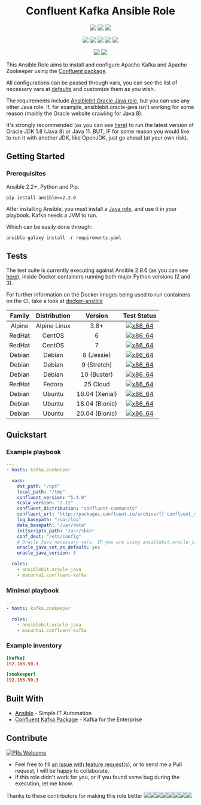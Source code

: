 <h1 align="center">Confluent Kafka Ansible Role</h1>

<p align="center">
    <a href="https://circleci.com/gh/macunha1/confluent-kafka-role" alt="CircleCI build">
        <img src="https://img.shields.io/circleci/build/github/macunha1/confluent-kafka-role" /></a>
    <a href="https://galaxy.ansible.com/macunha1/confluent-kafka" alt="Ansible Quality Score">
        <img src="https://img.shields.io/ansible/quality/24090" /></a>
    <a href="https://galaxy.ansible.com/macunha1/confluent-kafka" alt="Role Downloads">
        <img src="https://img.shields.io/ansible/role/d/24090" /></a>
</p>

<p align="center">
    <img src="http://img.shields.io/badge/platform-centos-00ff7f.svg?style=flat" />
    <img src="http://img.shields.io/badge/platform-debian-a80030.svg?style=flat" />
    <img src="http://img.shields.io/badge/platform-fedora-4592fb.svg?style=flat" />
    <img src="http://img.shields.io/badge/platform-redhat-cc0000.svg?style=flat" />
    <img src="http://img.shields.io/badge/platform-ubuntu-dd4814.svg?style=flat" />
</p>

<p align="center">
    <a href="https://github.com/macunha1/confluent-kafka-role/pulls" alt="GitHub pull requests">
        <img src="https://img.shields.io/github/issues-pr-raw/macunha1/confluent-kafka-role"></a>
    <a href="https://github.com/macunha1/confluent-kafka-role/issues" alt="GitHub issues">
        <img src="https://img.shields.io/github/issues-raw/macunha1/confluent-kafka-role"></a>
</p>

This Ansible Role aims to install and configure Apache Kafka and Apache Zookeeper using the [Confluent package](https://www.confluent.io).

All configurations can be passed through vars, you can see the list of necessary
vars at [defaults](defaults/main.yaml) and customize them as you wish.

The requirements include [Ansiblebit Oracle Java role](https://github.com/ansiblebit/oracle-java),
but you can use any other Java role. If, for example, ansiblebit.oracle-java
isn't working for some reason (mainly the Oracle website crawling for Java 8).

It's strongly recommended (as you can see [here](https://docs.confluent.io/current/kafka/deployment.html#jvm)) to run the latest version of Oracle JDK 1.8 (Java 8) or Java 11.
BUT, IF for some reason you would like to run it with another JDK, like OpenJDK, just go ahead (at your own risk).

## Getting Started

### Prerequisites

Ansible 2.2+, Python and Pip.

```shell
pip install ansible>=2.2.0
```

After installing Ansible, you must install a [Java role](https://galaxy.ansible.com/list#/roles?page=1&page_size=10&autocomplete=java&order=-stargazers_count,name),
and use it in your playbook. Kafka needs a JVM to run.

Which can be easily done through:

```shell
ansible-galaxy install -r requirements.yaml
```

## Tests

The test suite is currently executing against Ansible 2.9.6 (as you can see [here](.circleci/config.yaml#L8)),
inside Docker containers running both major Python versions (2 and 3).

For further information on the Docker images being used to run containers on the CI, take a look at [docker-ansible](https://github.com/macunha1/docker-ansible/)

<div align="center">

| Family | Distribution |    Version     |                                   Test Status                                   |
| :----: | :----------: | :------------: | :-----------------------------------------------------------------------------: |
| Alpine | Alpine Linux |      3.8+      | [![x86_64](http://img.shields.io/badge/x86_64-passed-006400.svg?style=flat)](#) |
| RedHat |    CentOS    |       6        | [![x86_64](http://img.shields.io/badge/x86_64-passed-006400.svg?style=flat)](#) |
| RedHat |    CentOS    |       7        | [![x86_64](http://img.shields.io/badge/x86_64-passed-006400.svg?style=flat)](#) |
| Debian |    Debian    |   8 (Jessie)   | [![x86_64](http://img.shields.io/badge/x86_64-passed-006400.svg?style=flat)](#) |
| Debian |    Debian    |  9 (Stretch)   | [![x86_64](http://img.shields.io/badge/x86_64-passed-006400.svg?style=flat)](#) |
| Debian |    Debian    |  10 (Buster)   | [![x86_64](http://img.shields.io/badge/x86_64-passed-006400.svg?style=flat)](#) |
| RedHat |    Fedora    |    25 Cloud    | [![x86_64](http://img.shields.io/badge/x86_64-passed-006400.svg?style=flat)](#) |
| Debian |    Ubuntu    | 16.04 (Xenial) | [![x86_64](http://img.shields.io/badge/x86_64-passed-006400.svg?style=flat)](#) |
| Debian |    Ubuntu    | 18.04 (Bionic) | [![x86_64](http://img.shields.io/badge/x86_64-passed-006400.svg?style=flat)](#) |
| Debian |    Ubuntu    | 20.04 (Bionic) | [![x86_64](http://img.shields.io/badge/x86_64-passed-006400.svg?style=flat)](#) |

</div>

## Quickstart

### Example playbook

```yaml
---
- hosts: kafka,zookeeper

  vars:
    dst_path: "/opt"
    local_path: "/tmp"
    confluent_version: "5.4.0"
    scala_version: "2.12"
    confluent_distribution: "confluent-community"
    confluent_url: "http://packages.confluent.io/archive/{{ confluent_version[:3] }}/{{ confluent_distribution }}-{{ confluent_version }}-{{ scala_version }}.tar.gz"
    log_basepath: "/var/log"
    data_basepath: "/var/data"
    initscripts_path: "/usr/sbin"
    conf_dest: "/etc/config"
    # Oracle Java necessary vars. IF you are using ansiblebit.oracle-java
    oracle_java_set_as_default: yes
    oracle_java_version: 8

  roles:
    - ansiblebit.oracle-java
    - macunha1.confluent-kafka
```

### Minimal playbook

```yaml
---
- hosts: kafka,zookeeper

  roles:
    - ansiblebit.oracle-java
    - macunha1.confluent-kafka
```

### Example inventory

```toml
[kafka]
192.168.50.3

[zookeeper]
192.168.50.3
```

## Built With

- [Ansible](https://www.ansible.com/) - Simple IT Automation
- [Confluent Kafka Package](https://www.confluent.io/) - Kafka for the Enterprise

## Contribute

[![PRs Welcome](https://img.shields.io/badge/PRs-welcome-brightgreen.svg?style=flat-square)](http://makeapullrequest.com)

- Feel free to fill [an issue with feature request(s)](https://github.com/macunha1/confluent-kafka-role/issues), or to send me a Pull request, I will be happy to collaborate.
- If this role didn't work for you, or if you found some bug during the execution, let me know.

Thanks to these contributors for making this role better
[![](https://sourcerer.io/fame/macunha1/macunha1/confluent-kafka-role/images/0)](https://sourcerer.io/fame/macunha1/macunha1/confluent-kafka-role/links/0)[![](https://sourcerer.io/fame/macunha1/macunha1/confluent-kafka-role/images/1)](https://sourcerer.io/fame/macunha1/macunha1/confluent-kafka-role/links/1)[![](https://sourcerer.io/fame/macunha1/macunha1/confluent-kafka-role/images/2)](https://sourcerer.io/fame/macunha1/macunha1/confluent-kafka-role/links/2)[![](https://sourcerer.io/fame/macunha1/macunha1/confluent-kafka-role/images/3)](https://sourcerer.io/fame/macunha1/macunha1/confluent-kafka-role/links/3)[![](https://sourcerer.io/fame/macunha1/macunha1/confluent-kafka-role/images/4)](https://sourcerer.io/fame/macunha1/macunha1/confluent-kafka-role/links/4)[![](https://sourcerer.io/fame/macunha1/macunha1/confluent-kafka-role/images/5)](https://sourcerer.io/fame/macunha1/macunha1/confluent-kafka-role/links/5)[![](https://sourcerer.io/fame/macunha1/macunha1/confluent-kafka-role/images/6)](https://sourcerer.io/fame/macunha1/macunha1/confluent-kafka-role/links/6)[![](https://sourcerer.io/fame/macunha1/macunha1/confluent-kafka-role/images/7)](https://sourcerer.io/fame/macunha1/macunha1/confluent-kafka-role/links/7)

